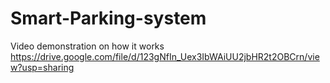 # Smart-Parking-system

Video demonstration on how it works
https://drive.google.com/file/d/123gNfIn_Uex3IbWAiUU2jbHR2t2OBCrn/view?usp=sharing
